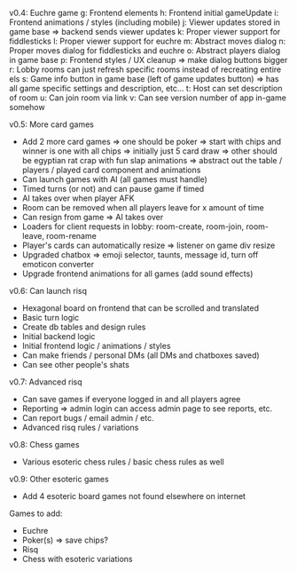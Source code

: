 v0.4: Euchre game
 g: Frontend elements
 h: Frontend initial gameUpdate
 i: Frontend animations / styles (including mobile)
 j: Viewer updates stored in game base => backend sends viewer updates
 k: Proper viewer support for fiddlesticks
 l: Proper viewer support for euchre
 m: Abstract moves dialog
 n: Proper moves dialog for fiddlesticks and euchre
 o: Abstract players dialog in game base
 p: Frontend styles / UX cleanup
   => make dialog buttons bigger
 r: Lobby rooms can just refresh specific rooms instead of recreating entire els
 s: Game info button in game base (left of game updates button) => has all game specific settings and description, etc...
 t: Host can set description of room
 u: Can join room via link
 v: Can see version number of app in-game somehow

v0.5: More card games
 - Add 2 more card games
    => one should be poker => start with chips and winner is one with all chips => initially just 5 card draw
    => other should be egyptian rat crap with fun slap animations
    => abstract out the table / players / played card component and animations
 - Can launch games with AI (all games must handle)
 - Timed turns (or not) and can pause game if timed
 - AI takes over when player AFK
 - Room can be removed when all players leave for x amount of time
 - Can resign from game => AI takes over
 - Loaders for client requests in lobby: room-create, room-join, room-leave, room-rename
 - Player's cards can automatically resize => listener on game div resize
 - Upgraded chatbox => emoji selector, taunts, message id, turn off emoticon converter
 - Upgrade frontend animations for all games (add sound effects)

v0.6: Can launch risq
 - Hexagonal board on frontend that can be scrolled and translated
 - Basic turn logic
 - Create db tables and design rules
 - Initial backend logic
 - Initial frontend logic / animations / styles
 - Can make friends / personal DMs (all DMs and chatboxes saved)
 - Can see other people's shats

v0.7: Advanced risq
 - Can save games if everyone logged in and all players agree
 - Reporting => admin login can access admin page to see reports, etc.
 - Can report bugs / email admin / etc.
 - Advanced risq rules / variations

v0.8: Chess games
 - Various esoteric chess rules / basic chess rules as well

v0.9: Other esoteric games
 - Add 4 esoteric board games not found elsewhere on internet

Games to add:
 - Euchre
 - Poker(s) => save chips?
 - Risq
 - Chess with esoteric variations